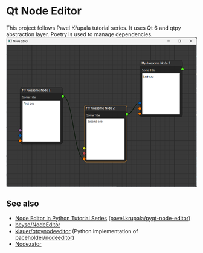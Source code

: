 # Qt Node Editor
This project follows Pavel Křupala tutorial series.
It uses Qt 6 and qtpy abstraction layer. Poetry is used to manage dependencies.
![](screenshot.png)

## See also
* [Node Editor in Python Tutorial Series](https://www.blenderfreak.com/tutorials/node-editor-tutorial-series/)
([pavel.krupala/pyqt-node-editor](https://gitlab.com/pavel.krupala/pyqt-node-editor))
* [beyse/NodeEditor](https://github.com/beyse/NodeEditor)
* [klauer/qtpynodeeditor](https://github.com/klauer/qtpynodeeditor) (Python implementation of [paceholder/nodeeditor](https://github.com/paceholder/nodeeditor))
* [Nodezator](https://nodezator.com/)
